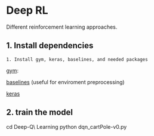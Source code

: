 # Deep RL
Different reinforcement learning approaches.

## 1. Install dependencies
    1. Install gym, keras, baselines, and needed packages
[gym](https://github.com/openai/gym):
    
[baselines](https://github.com/openai/baselines) (useful for enviroment preprocessing)

[keras](https://keras.io/)

## 2. train the model
cd Deep-Q\ Learning
python dqn_cartPole-v0.py
    
